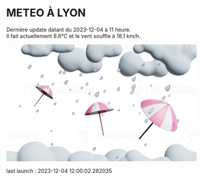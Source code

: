 # METEO À LYON

Dernière update datant du 2023-12-04 à 11 heure.  
Il fait actuellement 8.6°C et le vent souffle à 18.1 km/h.      

![](./.github/rain.png)

last launch : 2023-12-04 12:00:02.282035
